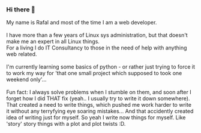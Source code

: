### Hi there 👋

My name is Rafal and most of the time I am a web developer.<br><br>
I have more than a few years of Linux sys administration, but that doesn't make me an expert in all Linux things.<br>
For a living I do IT Consultancy to those in the need of help with anything web related.<br><br>
I'm currently learning some basics of python - or rather just trying to force it to work my way for 'that one small project which supposed to took one weekend only'...<br><br>
Fun fact: I always solve problems when I stumble on them, and soon after I forget how I did THAT fix (yeah.. I usually try to write it down somewhere). That created a need to write things, which pushed me work harder to write it without any terryfying eye soaring mistakes... And that accidently created idea of writing just for myself. So yeah I write now things for myself. Like 'story' story things with a plot and plot twists :D. 

<!--
**rkruk/rkruk** is a ✨ _special_ ✨ repository because its `README.md` (this file) appears on your GitHub profile.

I work with:

- 🔭 HTML,
- 🌱 CSS,
- 👯 Linux,
- 🤔 Fixing all broken websites,
- 💬 Ask me about ...
- 📫 How to reach me: ...
- 😄 Pronouns: ...
- ⚡ n fact: ...
-->
